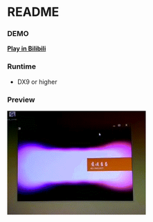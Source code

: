 # README

### DEMO
**[Play in Bilibili](http://www.bilibili.com/video/av568999/)**


### Runtime
- DX9 or higher

### Preview
![preview](art/preview.gif "preview")
